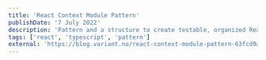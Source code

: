 ```yaml
---
title: 'React Context Module Pattern'
publishDate: '7 July 2022'
description: 'Pattern and a structure to create testable, organized React Context Modules.'
tags: ['react', 'typescript', 'pattern']
external: 'https://blog.variant.no/react-context-module-pattern-63fcd9aacd0d'
---
```

